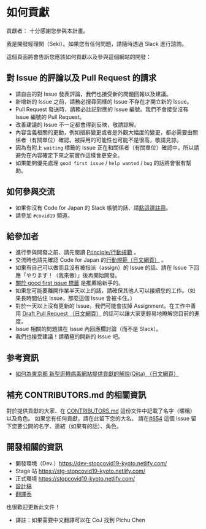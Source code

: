 # 如何貢獻

貢獻者：
十分感謝您參與本計畫。

我是開發經理関（Seki）。如果您有任何問題，請隨時透過 Slack 進行諮詢。

這個頁面將會告訴您應該如何貢獻以及參與這個網站的開發：

## 對 Issue 的評論以及 Pull Request 的請求
* 請自由的對 Issue 發表評論，我們也接受新的問題回報以及建議。
* 新增新的 Issue 之前，請務必搜尋同樣的 Issue 不存在才開立新的 Issue。
* Pull Request 發送時，請務必註記對應的 Issue 編號。我們不會接受沒有 Issue 編號的 Pull Request。
* 改善建議的 Issue 不一定都會得到反映，敬請諒解。
* 內容含義相關的更動，例如措辭變更或者是外觀大幅度的變更，都必需要由關係者（有關單位）確認。被採用的可能性也可能不是很高，敬請見諒。
* 因為有附上 `waiting` 標籤的 Issue 正在和關係者（有關單位）確認中，所以請避免在內容確定下來之前實作這樣會更安全。
* 如果能夠優先處理 `good first issue` / `help wanted` / `bug` 的話將會很有幫助。

## 如何參與交流
* 如果你沒有 Code for Japan 的 Slack 帳號的話、請[點這邊註冊](https://cfjslackin.herokuapp.com/)。
* 請參加 `#covid19` 頻道。

## 給參加者
* 進行參與開發之前、請先閱讀 [Principle/行動規範](CODE_OF_CONDUCT_ZH_TW.md) 。
* 交流時也請先確認 Code for Japan 的[行動規範（日文網頁）](https://github.com/codeforjapan/codeofconduct) 。
* 如果有自己可以做而且沒有被指派（assign）的 Issue 的話、請在 Issue 下回應「やります！（我來做）」後再開始開發。
* [關於 good first issue 標籤](https://github.com/tokyo-metropolitan-gov/covid19/issues?q=is%3Aissue+is%3Aopen+label%3A%22good+first+issue%22) 是推薦給新手的。
* 如果您可能要離開作業半天以上的話，請確保其他人可以接續您的工作。（如果長時間佔住 Issue，那麼這個 Issue 會被卡住。）
* 對於一天以上沒有更新的 Issue，我們可能會拔掉 Assignment。在工作中善用 [Draft Pull Request （日文網頁）](https://qiita.com/tatane616/items/13da1b6797a7b871ad58) 的話可以讓大家更輕易地瞭解您目前的進度。
* Issue 相關的問題請在 Issue 內回應欄討論（而不是 Slack）。
* 我們也接受建議！請積極的開新的 Issue 吧。

## 参考資訊
* [如何為東京都 新型逛轉病毒網站提供貢獻的解說(Qiita) （日文網頁）](https://qiita.com/FPC_COMMUNITY/items/b9cc072813dc2231b2b2)

## 補充 CONTRIBUTORS.md 的相關資訊
對於提供貢獻的大家、在 [CONTRIBUTORS.md](https://github.com/tokyo-metropolitan-gov/covid19/blob/development/CONTRIBUTORS.md) 這份文件中記載了名字（暱稱）以及角色。
如果您有任何貢獻，請在此留下您的大名。
請在[#654](https://github.com/tokyo-metropolitan-gov/covid19/issues/654) 這個 Issue 留下您要公開的名字、連結（如果有的話）、角色。

## 開發相關的資訊
* 開發環境（Dev.）https://dev-stopcovid19-kyoto.netlify.com/
* Stage 站 https://stg-stopcovid19-kyoto.netlify.com/
* 正式環境 https://stopcovid19-kyoto.netlify.com/
* [設計稿](https://www.figma.com/file/V7vt80p2gauhdgTZeVNbgj/UI%E3%83%87%E3%82%B6%E3%82%A4%E3%83%B3?node-id=121%3A156)
* [翻譯表](https://docs.google.com/spreadsheets/d/1avT6QGInyQseYjoc_TxL8RPZfutyvrv4BtJkXfk1Nko)

也很歡迎更新此文件！

* 譯註：如果需要中文翻譯可以在 CoJ 找到 Pichu Chen
